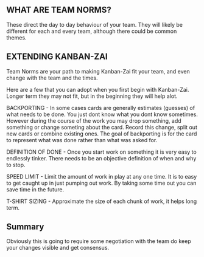 ## WHAT ARE TEAM NORMS?

These direct the day to day behaviour of your team.  They will likely be different for each and every team, although there could be common themes.

## EXTENDING KANBAN-ZAI

Team Norms are your path to making Kanban-Zai fit your team, and even change with the team and the times.

Here are a few that you can adopt when you first begin with Kanban-Zai.  Longer term they may not fit, but in the beginning they will help alot.

BACKPORTING - In some cases cards are generally estimates (guesses) of what needs to be done.  You just dont know what you dont know sometimes.
However during the course of the work you may drop something, add something or change someting about the card.  Record this change, split out new cards
or combine existing ones.  The goal of backporting is for the card to represent what was done rather than what was asked for.

DEFINITION OF DONE - Once you start work on something it is very easy to endlessly tinker.  There needs to be an objective definition of when and why to stop.

SPEED LIMIT - Limit the amount of work in play at any one time.  It is to easy to get caught up in just pumping out work.  By taking some time out you can save time in the future.

T-SHIRT SIZING - Approximate the size of each chunk of work, it helps long term.

## Summary
Obviously this is going to require some negotiation with the team do keep your changes visible and get consensus.

